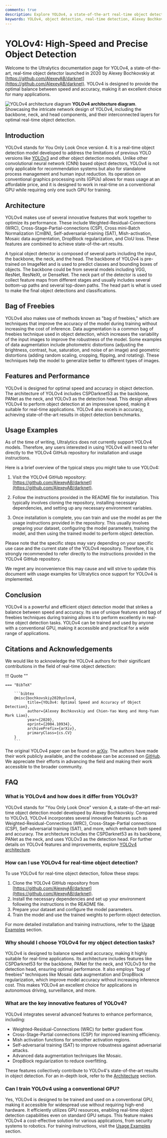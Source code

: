 ```yaml
---
comments: true
description: Explore YOLOv4, a state-of-the-art real-time object detection model by Alexey Bochkovskiy. Discover its architecture, features, and performance.
keywords: YOLOv4, object detection, real-time detection, Alexey Bochkovskiy, neural networks, machine learning, computer vision
---
```


# YOLOv4: High-Speed and Precise Object Detection

Welcome to the Ultralytics documentation page for YOLOv4, a state-of-the-art, real-time object detector launched in 2020 by Alexey Bochkovskiy at [https://github.com/AlexeyAB/darknet](https://github.com/AlexeyAB/darknet). YOLOv4 is designed to provide the optimal balance between speed and accuracy, making it an excellent choice for many applications.

![YOLOv4 architecture diagram](https://user-images.githubusercontent.com/26833433/246185689-530b7fe8-737b-4bb0-b5dd-de10ef5aface.png) **YOLOv4 architecture diagram**. Showcasing the intricate network design of YOLOv4, including the backbone, neck, and head components, and their interconnected layers for optimal real-time object detection.

## Introduction

YOLOv4 stands for You Only Look Once version 4. It is a real-time object detection model developed to address the limitations of previous YOLO versions like [YOLOv3](yolov3.md) and other object detection models. Unlike other convolutional neural network (CNN) based object detectors, YOLOv4 is not only applicable for recommendation systems but also for standalone process management and human input reduction. Its operation on conventional graphics processing units (GPUs) allows for mass usage at an affordable price, and it is designed to work in real-time on a conventional GPU while requiring only one such GPU for training.

## Architecture

YOLOv4 makes use of several innovative features that work together to optimize its performance. These include Weighted-Residual-Connections (WRC), Cross-Stage-Partial-connections (CSP), Cross mini-Batch Normalization (CmBN), Self-adversarial-training (SAT), Mish-activation, Mosaic data augmentation, DropBlock regularization, and CIoU loss. These features are combined to achieve state-of-the-art results.

A typical object detector is composed of several parts including the input, the backbone, the neck, and the head. The backbone of YOLOv4 is pre-trained on ImageNet and is used to predict classes and bounding boxes of objects. The backbone could be from several models including VGG, ResNet, ResNeXt, or DenseNet. The neck part of the detector is used to collect feature maps from different stages and usually includes several bottom-up paths and several top-down paths. The head part is what is used to make the final object detections and classifications.

## Bag of Freebies

YOLOv4 also makes use of methods known as "bag of freebies," which are techniques that improve the accuracy of the model during training without increasing the cost of inference. Data augmentation is a common bag of freebies technique used in object detection, which increases the variability of the input images to improve the robustness of the model. Some examples of data augmentation include photometric distortions (adjusting the brightness, contrast, hue, saturation, and noise of an image) and geometric distortions (adding random scaling, cropping, flipping, and rotating). These techniques help the model to generalize better to different types of images.

## Features and Performance

YOLOv4 is designed for optimal speed and accuracy in object detection. The architecture of YOLOv4 includes CSPDarknet53 as the backbone, PANet as the neck, and YOLOv3 as the detection head. This design allows YOLOv4 to perform object detection at an impressive speed, making it suitable for real-time applications. YOLOv4 also excels in accuracy, achieving state-of-the-art results in object detection benchmarks.

## Usage Examples

As of the time of writing, Ultralytics does not currently support YOLOv4 models. Therefore, any users interested in using YOLOv4 will need to refer directly to the YOLOv4 GitHub repository for installation and usage instructions.

Here is a brief overview of the typical steps you might take to use YOLOv4:

1. Visit the YOLOv4 GitHub repository: [https://github.com/AlexeyAB/darknet](https://github.com/AlexeyAB/darknet).

2. Follow the instructions provided in the README file for installation. This typically involves cloning the repository, installing necessary dependencies, and setting up any necessary environment variables.

3. Once installation is complete, you can train and use the model as per the usage instructions provided in the repository. This usually involves preparing your dataset, configuring the model parameters, training the model, and then using the trained model to perform object detection.

Please note that the specific steps may vary depending on your specific use case and the current state of the YOLOv4 repository. Therefore, it is strongly recommended to refer directly to the instructions provided in the YOLOv4 GitHub repository.

We regret any inconvenience this may cause and will strive to update this document with usage examples for Ultralytics once support for YOLOv4 is implemented.

## Conclusion

YOLOv4 is a powerful and efficient object detection model that strikes a balance between speed and accuracy. Its use of unique features and bag of freebies techniques during training allows it to perform excellently in real-time object detection tasks. YOLOv4 can be trained and used by anyone with a conventional GPU, making it accessible and practical for a wide range of applications.

## Citations and Acknowledgements

We would like to acknowledge the YOLOv4 authors for their significant contributions in the field of real-time object detection:

!!! Quote ""

    === "BibTeX"

        ```bibtex
        @misc{bochkovskiy2020yolov4,
              title={YOLOv4: Optimal Speed and Accuracy of Object Detection},
              author={Alexey Bochkovskiy and Chien-Yao Wang and Hong-Yuan Mark Liao},
              year={2020},
              eprint={2004.10934},
              archivePrefix={arXiv},
              primaryClass={cs.CV}
        }
        ```

The original YOLOv4 paper can be found on [arXiv](https://arxiv.org/abs/2004.10934). The authors have made their work publicly available, and the codebase can be accessed on [GitHub](https://github.com/AlexeyAB/darknet). We appreciate their efforts in advancing the field and making their work accessible to the broader community.



## FAQ

### What is YOLOv4 and how does it differ from YOLOv3?

YOLOv4 stands for "You Only Look Once" version 4, a state-of-the-art real-time object detection model developed by Alexey Bochkovskiy. Compared to YOLOv3, YOLOv4 incorporates several innovative features such as Weighted-Residual-Connections (WRC), Cross-Stage-Partial connections (CSP), Self-adversarial training (SAT), and more, which enhance both speed and accuracy. The architecture includes the CSPDarknet53 as its backbone, PANet as the neck, and uses YOLOv3 as the detection head. For further details on YOLOv4 features and improvements, explore [YOLOv4 architecture](#architecture).

### How can I use YOLOv4 for real-time object detection?

To use YOLOv4 for real-time object detection, follow these steps:
1. Clone the YOLOv4 GitHub repository from [https://github.com/AlexeyAB/darknet](https://github.com/AlexeyAB/darknet).
2. Install the necessary dependencies and set up your environment following the instructions in the README file.
3. Prepare your dataset and configure the model parameters.
4. Train the model and use the trained weights to perform object detection.

For more detailed installation and training instructions, refer to the [Usage Examples](#usage-examples) section.

### Why should I choose YOLOv4 for my object detection tasks?

YOLOv4 is designed to balance speed and accuracy, making it highly suitable for real-time applications. Its architecture includes features like CSPDarknet53 for the backbone, PANet for the neck, and YOLOv3 for the detection head, ensuring optimal performance. It also employs "bag of freebies" techniques like Mosaic data augmentation and DropBlock regularization, which improve model accuracy without increasing inference cost. This makes YOLOv4 an excellent choice for applications in autonomous driving, surveillance, and more.

### What are the key innovative features of YOLOv4?

YOLOv4 integrates several advanced features to enhance performance, including:
- Weighted-Residual-Connections (WRC) for better gradient flow.
- Cross-Stage-Partial connections (CSP) for improved learning efficiency.
- Mish activation functions for smoother activation regions.
- Self-adversarial training (SAT) to improve robustness against adversarial attacks.
- Advanced data augmentation techniques like Mosaic.
- DropBlock regularization to reduce overfitting.

These features collectively contribute to YOLOv4's state-of-the-art results in object detection. For an in-depth look, refer to the [Architecture](#architecture) section.

### Can I train YOLOv4 using a conventional GPU?

Yes, YOLOv4 is designed to be trained and used on a conventional GPU, making it accessible for widespread use without requiring high-end hardware. It efficiently utilizes GPU resources, enabling real-time object detection capabilities even on standard GPU setups. This feature makes YOLOv4 a cost-effective solution for various applications, from security systems to robotics. For training instructions, visit the [Usage Examples](#usage-examples) section.